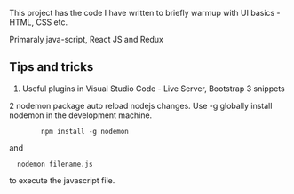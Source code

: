 This project has the code I have written to briefly warmup with UI basics - HTML, CSS etc. 

Primaraly java-script, React JS and Redux

## Tips and tricks

1.  Useful plugins in Visual Studio Code - Live Server, Bootstrap 3 snippets

2   nodemon package auto reload nodejs changes. Use -g globally install nodemon in the development machine.

```
        npm install -g nodemon
```
and
```
  nodemon filename.js
```
to execute the javascript file.
